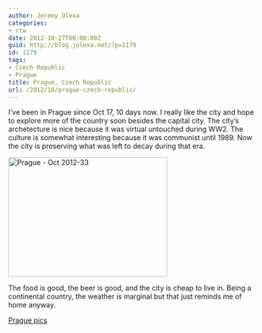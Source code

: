 ```yaml
---
author: Jeremy Olexa
categories:
- rtw
date: 2012-10-27T00:00:00Z
guid: http://blog.jolexa.net/?p=1179
id: 1179
tags:
- Czech Republic
- Prague
title: Prague, Czech Republic
url: /2012/10/prague-czech-republic/
---
```


I&#8217;ve been in Prague since Oct 17, 10 days now. I really like the city and hope to explore more of the country soon besides the capital city. The city&#8217;s archetecture is nice because it was virtual untouched during WW2. The culture is somewhat interesting because it was communist until 1989. Now the city is preserving what was left to decay during that era.

[<img src="http://farm9.staticflickr.com/8056/8126340761_3b4de2be12_n.jpg" width="320" height="240" alt="Prague - Oct 2012-33" />][1]

The food is good, the beer is good, and the city is cheap to live in. Being a continental country, the weather is marginal but that just reminds me of home anyway.

[Prague pics][2]

 [1]: http://www.flickr.com/photos/jolexa/8126340761/ "Prague - Oct 2012-33 by jolexa112, on Flickr"
 [2]: http://www.flickr.com/photos/jolexa/sets/72157631862726767/